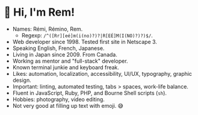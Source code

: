 # 👋 Hi, I'm Rem!

- Names: Rémi, Rémino, Rem.
  - Regexp: `/^([Rr][eé]m(i(no)?)?|R[EÉ]M(I(NO)?)?)$/`.
- Web developer since 1998. Tested first site in Netscape 3.
- Speaking English, French, Japanese.
- Living in Japan since 2009. From Canada.
- Working as mentor and "full-stack" developer.
- Known terminal junkie and keyboard freak.
- Likes: automation, localization, accessibility, UI/UX, typography, graphic design.
- Important: linting, automated testing, tabs > spaces, work-life balance.
- Fluent in JavaScript, Ruby, PHP, and Bourne Shell scripts (`sh`).
- Hobbies: photography, video editing.
- Not very good at filling up text with emoji. 😅
